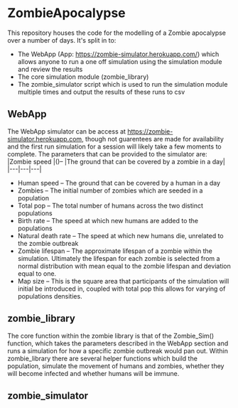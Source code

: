 # ZombieApocalypse
This repository houses the code for the modelling of a Zombie apocalypse over a number of days. It's split in to:
- The WebApp (App: https://zombie-simulator.herokuapp.com/) which allows anyone to run a one off simulation using the simulation module and review the results 
- The core simulation module (zombie_library)
- The zombie_simulator script which is used to run the simulation module multiple times and output the results of these runs to csv

## WebApp
The WebApp simulator can be access at https://zombie-simulator.herokuapp.com, though not guarentees are made for availability and the first run simulation for a session will likely take a few moments to complete. The parameters that can be provided to the simulator are:
|Zombie speed |()– |The ground that can be covered by a zombie in a day|
|---|---|---|
- Human speed – The ground that can be covered by a human in a day
- Zombies – The initial number of zombies which are seeded in a population
- Total pop – The total number of humans across the two distinct populations 
- Birth rate – The speed at which new humans are added to the populations
- Natural death rate – The speed at which new humans die, unrelated to the zombie outbreak
- Zombie lifespan – The approximate lifespan of a zombie within the simulation. Ultimately the lifespan for each zombie is selected from a normal distribution with mean equal to the zombie lifespan and deviation equal to one.
- Map size – This is the square area that participants of the simulation will initial be introduced in, coupled with total pop this allows for varying of populations densities. 


## zombie_library
The core function within the zombie library is that of the Zombie_Sim() function, which takes the parameters described in the WebApp section and runs a simulation for how a specific zombie outbreak would pan out. Within zombie_library there are several helper functions which build the population, simulate the movement of humans and zombies, whether they will become infected and whether humans will be immune. 

## zombie_simulator




